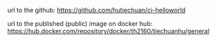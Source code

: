 url to the github:
https://github.com/hutiechuan/ci-helloworld

url to the published (public) image on docker hub:
https://hub.docker.com/repository/docker/th2160/tiechuanhu/general
